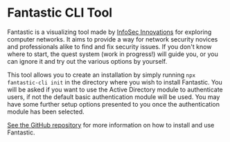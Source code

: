 # Fantastic CLI Tool

Fantastic is a visualizing tool made by [InfoSec Innovations](https://www.infosecinnovations.com/) for exploring computer networks. It aims to provide a way for network security novices and professionals alike to find and fix security issues. If you don't know where to start, the quest system (work in progress!) will guide you, or you can ignore it and try out the various options by yourself.

This tool allows you to create an installation by simply running `npx fantastic-cli init` in the directory where you wish to install Fantastic. You will be asked if you want to use the Active Directory module to authenticate users, if not the default basic authentication module will be used. You may have some further setup options presented to you once the authentication module has been selected.

[See the GitHub repository](https://github.com/besimorhino/project-fantastic) for more information on how to install and use Fantastic.